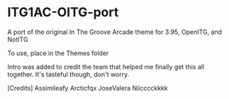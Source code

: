 # ITG1AC-OITG-port
A port of the original In The Groove Arcade theme for 3.95, OpenITG, and NotITG

To use, place in the Themes folder

Intro was added to credit the team that helped me finally get this all together. It's tasteful though, don't worry.



[Credits]
Assimileafy
Arcticfqx
JoseValera
Niicccckkkk
